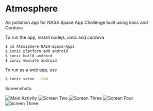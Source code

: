 # Atmosphere
Air pollution app for NASA Space App Challenge built using Ionic and Cordova

To run the app, install nodejs, ionic and cordova

```bash
$ cd Atmosphere-NASA-Space-Apps
$ ionic platform add android
$ ionic build android
$ ionic emulate android
```
To run as a web app, use

```bash
$ ionic serve --lab
```
Screenshots:

![Main Activity](https://github.com/stanly-johnson/Atmosphere-NASA-Space-Apps/blob/master/screenshots/shot_one.png)
![Screen Two](https://github.com/stanly-johnson/Atmosphere-NASA-Space-Apps/blob/master/screenshots/shot_two.png)
![Screen Three](https://github.com/stanly-johnson/Atmosphere-NASA-Space-Apps/blob/master/screenshots/shot_three.png)
![Screen Four](https://github.com/stanly-johnson/Atmosphere-NASA-Space-Apps/blob/master/screenshots/globe.png)
![Screen Three](https://github.com/stanly-johnson/Atmosphere-NASA-Space-Apps/blob/master/screenshots/temp.png)
